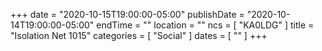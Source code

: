 +++
date = "2020-10-15T19:00:00-05:00"
publishDate = "2020-10-14T19:00:00-05:00"
endTime = ""
location = ""
ncs = [ "KA0LDG" ]
title = "Isolation Net 1015"
categories = [ "Social" ]
dates = [ "" ]
+++
